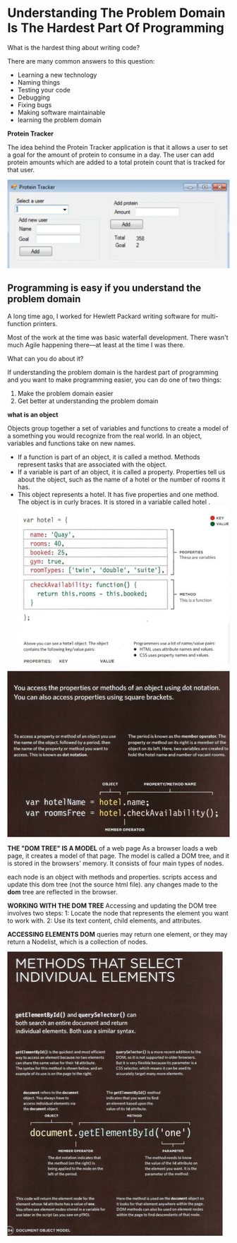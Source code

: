 #
# **Understanding The Problem Domain Is The Hardest Part Of Programming**

What is the hardest thing about writing code?

There are many common answers to this question:

- Learning a new technology
- Naming things
- Testing your code
- Debugging
- Fixing bugs
- Making software maintainable
- learning the problem domain

**Protein Tracker**

The idea behind the Protein Tracker application is that it allows a user to set a goal for the amount of protein to consume in a day.  The user can add protein amounts which are added to a total protein count that is tracked for that user.

![](201/pic/1a.png)

## Programming is easy if you understand the problem domain

A long time ago, I worked for Hewlett Packard writing software for multi-function printers.

Most of the work at the time was basic waterfall development.  There wasn&#39;t much Agile happening there—at least at the time I was there.

What can you do about it?

If understanding the problem domain is the hardest part of programming and you want to make programming easier, you can do one of two things:

1. Make the problem domain easier
2. Get better at understanding the problem domain

**what is an object**

Objects group together a set of variables and functions to create a model of a something you would recognize from the real world. In an object, variables and functions take on new names.

- If a function is part of an object, it is called a method. Methods represent tasks that are associated with the object.
- If a variable is part of an object, it is called a property. Properties tell us about the object, such as the name of a hotel or the number of rooms it has.
- This object represents a hotel. It has five properties and one method. The object is in curly braces. It is stored in a variable called hotel . 
![](201/pic/2a.png)

![](201/pic/22a.png)

**THE &quot;DOM TREE&quot; IS A MODEL** of a web page As a browser loads a web page, it creates a model of that page. The model is called a DOM tree, and it is stored in the browsers&#39; memory. It consists of four main types of nodes.

each node is an object with methods and properties. scripts access and update this dom tree (not the source html file). any changes made to the **dom** tree are reflected in the browser.

**WORKING WITH THE DOM TREE** Accessing and updating the DOM tree involves two steps: 1: Locate the node that represents the element you want to work with. 2: Use its text content, child elements, and attributes.

**ACCESSING ELEMENTS DOM** queries may return one element, or they may return a Nodelist, which is a collection of nodes.

![](201/pic/3a.png)